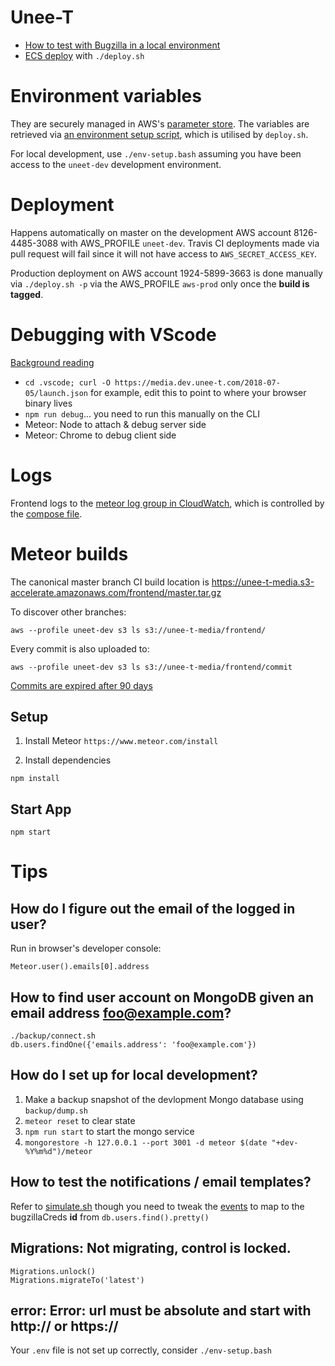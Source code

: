 # Unee-T

* [How to test with Bugzilla in a local environment](https://unee-t-media.s3-accelerate.amazonaws.com/frontend/MEFE.mp4)
* [ECS deploy](https://unee-t-media.s3-accelerate.amazonaws.com/2017/ecs-deploy.mp4) with `./deploy.sh`

# Environment variables

They are securely managed in AWS's [parameter store](https://ap-southeast-1.console.aws.amazon.com/ec2/v2/home?region=ap-southeast-1#Parameters:sort=Name). The variables are retrieved via [an environment setup script](https://github.com/unee-t/frontend/blob/master/aws-env.dev), which is utilised by `deploy.sh`.

For local development, use `./env-setup.bash` assuming you have been access to the `uneet-dev` development environment.

# Deployment

Happens automatically on master on the development AWS account 8126-4485-3088
with AWS_PROFILE `uneet-dev`. Travis CI deployments made via pull request will fail since it will
not have access to `AWS_SECRET_ACCESS_KEY`.

Production deployment on AWS account 1924-5899-3663 is done manually via
`./deploy.sh -p` via the AWS_PROFILE `aws-prod` only once the **build is tagged**.

# Debugging with VScode

[Background reading](https://github.com/Microsoft/vscode-recipes/blob/master/meteor/README.md#configure-meteor-to-run-in-debug-mode)

* `cd .vscode; curl -O https://media.dev.unee-t.com/2018-07-05/launch.json` for example, edit this to point to where your browser binary lives
* `npm run debug`... you need to run this manually on the CLI
* Meteor: Node to attach & debug server side
* Meteor: Chrome to debug client side

# Logs

Frontend logs to the [meteor log group in
CloudWatch](https://ap-southeast-1.console.aws.amazon.com/cloudwatch/home?region=ap-southeast-1#logs:),
which is controlled by the [compose
file](https://github.com/unee-t/frontend/blob/master/AWS-docker-compose-meteor.yml#L16).

# Meteor builds

The canonical master branch CI build location is <https://unee-t-media.s3-accelerate.amazonaws.com/frontend/master.tar.gz>

To discover other branches:

	aws --profile uneet-dev s3 ls s3://unee-t-media/frontend/

Every commit is also uploaded to:

	aws --profile uneet-dev s3 ls s3://unee-t-media/frontend/commit

[Commits are expired after 90 days](https://s3.console.aws.amazon.com/s3/buckets/unee-t-media/?region=ap-southeast-1&tab=management)

## Setup

1. Install Meteor
`https://www.meteor.com/install`

1. Install dependencies
```shell
npm install
```

## Start App
```shell
npm start
```

# Tips

## How do I figure out the email of the logged in user?

Run in browser's developer console:

	Meteor.user().emails[0].address

## How to find user account on MongoDB given an email address foo@example.com?

	./backup/connect.sh
	db.users.findOne({'emails.address': 'foo@example.com'})

## How do I set up for local development?

1. Make a backup snapshot of the devlopment Mongo database using `backup/dump.sh`
2. `meteor reset` to clear state
3. `npm run start` to start the mongo service
3. `mongorestore -h 127.0.0.1 --port 3001 -d meteor $(date "+dev-%Y%m%d")/meteor`

## How to test the notifications / email templates?

Refer to
[simulate.sh](https://github.com/unee-t/lambda2sns/blob/master/tests/simulate.sh)
though you need to tweak the
[events](https://github.com/unee-t/lambda2sns/tree/master/tests/events) to map
to the bugzillaCreds **id** from `db.users.find().pretty()`

## Migrations: Not migrating, control is locked.

	Migrations.unlock()
	Migrations.migrateTo('latest')

## error: Error: url must be absolute and start with http:// or https://

Your `.env` file is not set up correctly, consider `./env-setup.bash`
